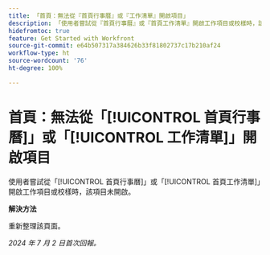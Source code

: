 ```yaml
---
title: 「首頁：無法從『首頁行事曆』或『工作清單』開啟項目」
description: 「使用者嘗試從『首頁行事曆』或『首頁工作清單』開啟工作項目或校樣時，該項目未開啟。」
hidefromtoc: true
feature: Get Started with Workfront
source-git-commit: e64b507317a384626b33f81802737c17b210af24
workflow-type: ht
source-wordcount: '76'
ht-degree: 100%

---
```



# 首頁：無法從「[!UICONTROL 首頁行事曆]」或「[!UICONTROL 工作清單]」開啟項目

使用者嘗試從「[!UICONTROL 首頁行事曆]」或「[!UICONTROL 首頁工作清單]」開啟工作項目或校樣時，該項目未開啟。

**解決方法**

重新整理該頁面。

_2024 年 7 月 2 日首次回報。_
